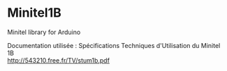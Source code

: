 # Minitel1B
Minitel library for Arduino

Documentation utilisée : Spécifications Techniques d'Utilisation du Minitel 1B<br>
http://543210.free.fr/TV/stum1b.pdf
